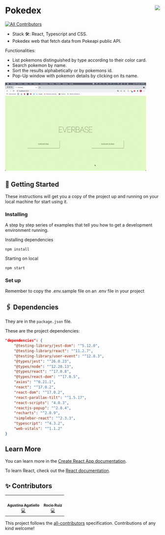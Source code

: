 # Pokedex <img src="https://www.nebrija.com/lp/2019/inc/common/assets/img/logo_nebrija.png" height="50px" align="right" />
<!-- ALL-CONTRIBUTORS-BADGE:START - Do not remove or modify this section -->
[![All Contributors](https://img.shields.io/badge/all_contributors-2-orange.svg?style=flat-square)](#contributors-)
<!-- ALL-CONTRIBUTORS-BADGE:END -->

* Stack 🛠: React, Typescript and CSS.
* Pokedex web that fetch data from Pokeapi public API.

Functionalities: 
* List pokemons distinguished by type according to their color card.
* Search pokemon by name.
* Sort the results alphabetically or by pokemons id.
* Pop-Up window with pokemon details by clicking on its name.

<img src="https://github.com/rocioruizruiz/FrontendWeb/blob/main/Everbase/img/Everbase.gif" alt="App Screenshot" style="zoom: 70%" />

## 🚩 Getting Started

These instructions will get you a copy of the project up and running on your local machine for start using it.

### Installing

A step by step series of examples that tell you how to get a development environment running.

Installing dependencies

```
npm install
```

Starting on local

```
npm start
```

### Set up

Remember to copy the .env.sample file on an .env file in your project


## 🖇 Dependencies

They are in the `package.json` file.

These are the project dependencies:

```json
"dependencies": {
    "@testing-library/jest-dom": "^5.12.0",
    "@testing-library/react": "^11.2.7",
    "@testing-library/user-event": "^12.8.3",
    "@types/jest": "^26.0.23",
    "@types/node": "^12.20.13",
    "@types/react": "^17.0.8",
    "@types/react-dom": "^17.0.5",
    "axios": "^0.21.1",
    "react": "^17.0.2",
    "react-dom": "^17.0.2",
    "react-parallax-tilt": "^1.5.17",
    "react-scripts": "4.0.3",
    "reactjs-popup": "^2.0.4",
    "recharts": "^2.0.9",
    "simplebar-react": "^2.3.3",
    "typescript": "^4.3.2",
    "web-vitals": "^1.1.2"
}
```

## Learn More

You can learn more in the [Create React App documentation](https://facebook.github.io/create-react-app/docs/getting-started).

To learn React, check out the [React documentation](https://reactjs.org/).


## ✨ Contributors 

<!-- ALL-CONTRIBUTORS-LIST:START - Do not remove or modify this section -->
<!-- prettier-ignore-start -->
<!-- markdownlint-disable -->
<table>
  <tr>
    <td align="center"><a href="http://www.linkedin.com/in/agustinaagatiello"><img src="https://avatars.githubusercontent.com/u/43046343?v=4?s=100" width="100px;" alt=""/><br /><sub><b>Agustina Agatiello</b></sub></a><br /><a href="https://github.com/rocioruizruiz/Pokedex/commits?author=aagatiello" title="Code">💻</a></td>
    <td align="center"><a href="https://www.linkedin.com/in/rocio-ruiz-ruiz-955137183"><img src="https://avatars.githubusercontent.com/u/43112530?v=4?s=100" width="100px;" alt=""/><br /><sub><b>Rocio Ruiz</b></sub></a><br /><a href="https://github.com/rocioruizruiz/Pokedex/commits?author=rocioruizruiz" title="Code">💻</a></td>
  </tr>
</table>

<!-- markdownlint-restore -->
<!-- prettier-ignore-end -->

<!-- ALL-CONTRIBUTORS-LIST:END -->

This project follows the [all-contributors](https://github.com/all-contributors/all-contributors) specification. Contributions of any kind welcome!
